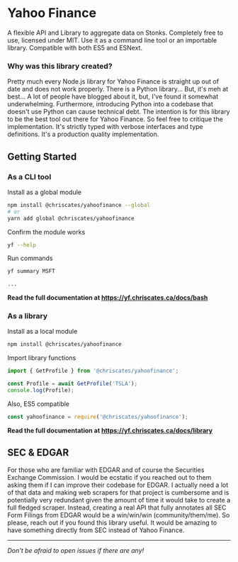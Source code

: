 # Yahoo Finance

A flexible API and Library to aggregate data on Stonks. Completely free to use, licensed under MIT. Use it as a command line tool or an importable library. Compatible with both ES5 and ESNext.

### Why was this library created?

Pretty much every Node.js library for Yahoo Finance is straight up out of date and does not work properly. There is a Python library... But, it's meh at best... A lot of people have blogged about it, but, I've found it somewhat underwhelming. Furthermore, introducing Python into a codebase that doesn't use Python can cause technical debt. The intention is for this library to be the best tool out there for Yahoo Finance. So feel free to critique the implementation. It's strictly typed with verbose interfaces and type definitions. It's a production quality implementation.

## Getting Started

### As a CLI tool

Install as a global module

```bash
npm install @chriscates/yahoofinance --global
# or
yarn add global @chriscates/yahoofinance
```

Confirm the module works

```bash
yf --help
```

Run commands

```bash
yf summary MSFT

...
```

**Read the full documentation at https://yf.chriscates.ca/docs/bash**

### As a library

Install as a local module

```bash
npm install @chriscates/yahoofinance
```

Import library functions

```typescript
import { GetProfile } from '@chriscates/yahoofinance';

const Profile = await GetProfile('TSLA');
console.log(Profile);
```

Also, ES5 compatible

```typescript
const yahoofinance = require('@chriscates/yahoofinance');
```

**Read the full documentation at https://yf.chriscates.ca/docs/library**

## SEC &amp; EDGAR

For those who are familiar with EDGAR and of course the Securities Exchange Commission. I would be ecstatic if you reached out to them asking them if I can improve their codebase for EDGAR. I actually need a lot of that data and making web scrapers for that project is cumbersome and is potentially very redundant given the amount of time it would take to create a full fledged scraper. Instead, creating a real API that fully annotates all SEC Form Filings from EDGAR would be a win/win/win (community/them/me). So please, reach out if you found this library useful. It would be amazing to have something directly from SEC instead of Yahoo Finance.

---

*Don't be afraid to open issues if there are any!*

